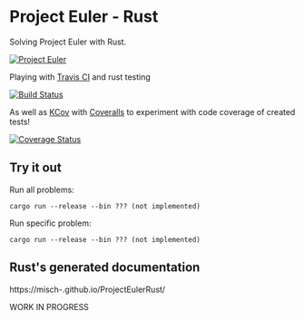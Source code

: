 # Project Euler - Rust

Solving Project Euler with Rust.

[![Project Euler](https://projecteuler.net/profile/Misch.png)](https://projecteuler.net/)

Playing with [Travis CI](https://travis-ci.org/) and rust testing

[![Build Status](https://travis-ci.org/Misch-/ProjectEulerRust.png?branch=master)](https://travis-ci.org/Misch-/ProjectEulerRust)

As well as [KCov](https://simonkagstrom.github.io/kcov/) with [Coveralls](https://coveralls.io/) to experiment with code coverage of created tests!

[![Coverage Status](https://coveralls.io/repos/github/Misch-/ProjectEulerRust/badge.svg?branch=master)](https://coveralls.io/github/Misch-/ProjectEulerRust?branch=master)

## Try it out

Run all problems:

```
cargo run --release --bin ??? (not implemented)
```

Run specific problem:

```
cargo run --release --bin ??? (not implemented)
```

## Rust's generated documentation
https://misch-.github.io/ProjectEulerRust/


WORK IN PROGRESS
